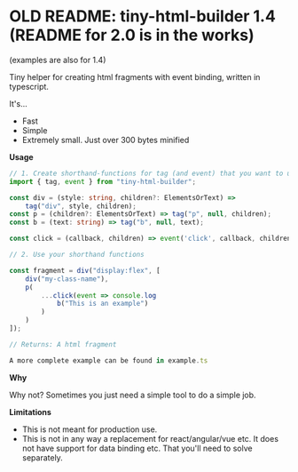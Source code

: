 # OLD README: tiny-html-builder 1.4 (README for 2.0 is in the works)

(examples are also for 1.4)

Tiny helper for creating html fragments with event binding, written in typescript.

It's...

-   Fast
-   Simple
-   Extremely small. Just over 300 bytes minified

**Usage**

```typescript
// 1. Create shorthand-functions for tag (and event) that you want to use, and forward the arguments that is relevant to your element
import { tag, event } from "tiny-html-builder";

const div = (style: string, children?: ElementsOrText) =>
    tag("div", style, children);
const p = (children?: ElementsOrText) => tag("p", null, children);
const b = (text: string) => tag("b", null, text);

const click = (callback, children) => event('click', callback, children);

// 2. Use your shorthand functions

const fragment = div("display:flex", [
    div("my-class-name"),
    p(
        ...click(event => console.log
            b("This is an example")
        )
    )
]);

// Returns: A html fragment

A more complete example can be found in example.ts
```

**Why**

Why not? Sometimes you just need a simple tool to do a simple job.

**Limitations**

-   This is not meant for production use.
-   This is not in any way a replacement for react/angular/vue etc. It does not have support for data binding etc. That you'll need to solve separately.
